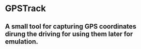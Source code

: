 # GPSTrack

## A small tool for capturing GPS coordinates dirung the driving for using them later for emulation.
